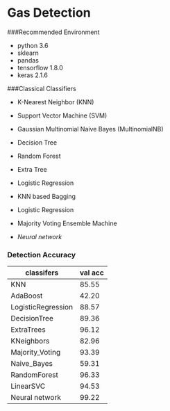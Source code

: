 # Gas Detection

###Recommended Environment
* python 3.6
* sklearn
* pandas
* tensorflow 1.8.0
* keras 2.1.6

###Classical Classifiers
* K-Nearest Neighbor (KNN)
* Support Vector Machine (SVM)
* Gaussian Multinomial Naive Bayes (MultinomialNB)
* Decision Tree
* Random Forest
* Extra Tree
* Logistic Regression
* KNN based Bagging
* Logistic Regression
* Majority Voting Ensemble Machine

* *_Neural network_*

### Detection Accuracy
|   classifers   | val acc |
|----------------|---------|
|      KNN       |  85.55  |
|   AdaBoost     |  42.20  |
|LogisticRegression|88.57  |
|DecisionTree    |  89.36  |
|ExtraTrees      | 96.12   |
|KNeighbors      | 82.96   |
|Majority_Voting | 93.39   |
|Naive_Bayes     | 59.31   |
|RandomForest    | 96.33   |
|LinearSVC       | 94.53   |
| Neural network |  99.22  |


